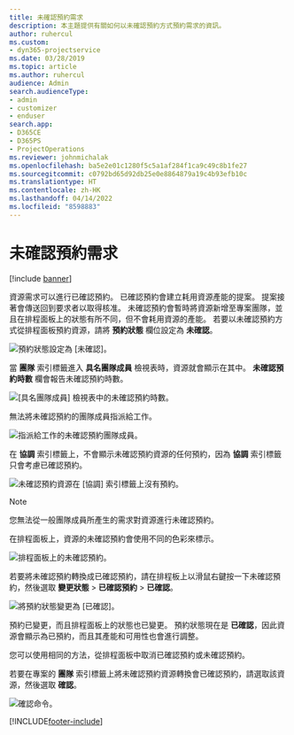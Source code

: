 ```yaml
---
title: 未確認預約需求
description: 本主題提供有關如何以未確認預約方式預約需求的資訊。
author: ruhercul
ms.custom:
- dyn365-projectservice
ms.date: 03/28/2019
ms.topic: article
ms.author: ruhercul
audience: Admin
search.audienceType:
- admin
- customizer
- enduser
search.app:
- D365CE
- D365PS
- ProjectOperations
ms.reviewer: johnmichalak
ms.openlocfilehash: ba5e2e01c1280f5c5a1af284f1ca9c49c8b1fe27
ms.sourcegitcommit: c0792bd65d92db25e0e8864879a19c4b93efb10c
ms.translationtype: HT
ms.contentlocale: zh-HK
ms.lasthandoff: 04/14/2022
ms.locfileid: "8598883"
---
```

# <a name="soft-book-requirements"></a>未確認預約需求

[!include [banner](../includes/psa-now-project-operations.md)]

資源需求可以進行已確認預約。 已確認預約會建立耗用資源產能的提案。 提案接著會傳送回到要求者以取得核准。 未確認預約會暫時將資源新增至專案團隊，並且在排程面板上的狀態有所不同，但不會耗用資源的產能。 若要以未確認預約方式從排程面板預約資源，請將 **預約狀態** 欄位設定為 **未確認**。

![預約狀態設定為 [未確認]。](media/Resource-Management-image77.png)

當 **團隊** 索引標籤進入 **具名團隊成員** 檢視表時，資源就會顯示在其中。 **未確認預約時數** 欄會報告未確認預約時數。

![[具名團隊成員] 檢視表中的未確認預約時數。](media/Resource-Management-image78.png)

無法將未確認預約的團隊成員指派給工作。

![指派給工作的未確認預約團隊成員。](media/Resource-Management-image79.png)

在 **協調** 索引標籤上，不會顯示未確認預約資源的任何預約，因為 **協調** 索引標籤只會考慮已確認預約。

![未確認預約資源在 [協調] 索引標籤上沒有預約。](media/Resource-Management-image80.png)

> [!NOTE]
> 您無法從一般團隊成員所產生的需求對資源進行未確認預約。

在排程面板上，資源的未確認預約會使用不同的色彩來標示。

![排程面板上的未確認預約。](media/Resource-Management-image81.png)

若要將未確認預約轉換成已確認預約，請在排程板上以滑鼠右鍵按一下未確認預約，然後選取 **變更狀態** \> **已確認預約** \> **已確認**。

![將預約狀態變更為 [已確認]。](media/Resource-Management-image82.png)

預約已變更，而且排程面板上的狀態也已變更。 預約狀態現在是 **已確認**，因此資源會顯示為已預約，而且其產能和可用性也會進行調整。

您可以使用相同的方法，從排程面板中取消已確認預約或未確認預約。

若要在專案的 **團隊** 索引標籤上將未確認預約資源轉換會已確認預約，請選取該資源，然後選取 **確認**。

![確認命令。](media/Resource-Management-image83.png)


[!INCLUDE[footer-include](../includes/footer-banner.md)]
